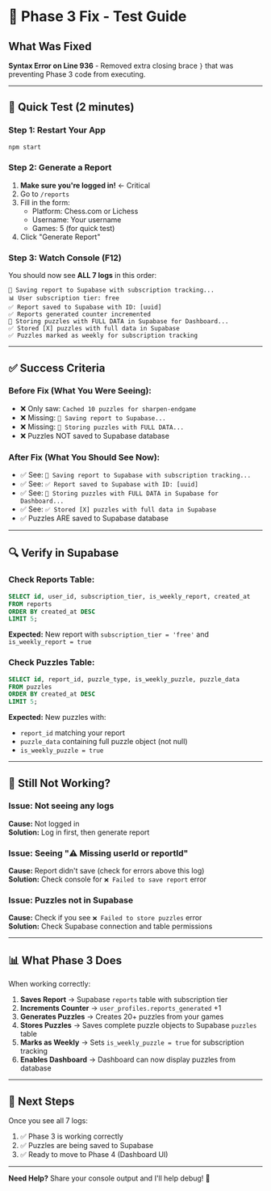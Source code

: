 # 🔧 Phase 3 Fix - Test Guide

## What Was Fixed
**Syntax Error on Line 936** - Removed extra closing brace `}` that was preventing Phase 3 code from executing.

---

## 🚀 Quick Test (2 minutes)

### Step 1: Restart Your App
```bash
npm start
```

### Step 2: Generate a Report
1. **Make sure you're logged in!** ← Critical
2. Go to `/reports`
3. Fill in the form:
   - Platform: Chess.com or Lichess
   - Username: Your username
   - Games: 5 (for quick test)
4. Click "Generate Report"

### Step 3: Watch Console (F12)
You should now see **ALL 7 logs** in this order:

```
💾 Saving report to Supabase with subscription tracking...
📊 User subscription tier: free
✅ Report saved to Supabase with ID: [uuid]
✅ Reports generated counter incremented
💾 Storing puzzles with FULL DATA in Supabase for Dashboard...
✅ Stored [X] puzzles with full data in Supabase
✅ Puzzles marked as weekly for subscription tracking
```

---

## ✅ Success Criteria

### Before Fix (What You Were Seeing):
- ❌ Only saw: `Cached 10 puzzles for sharpen-endgame`
- ❌ Missing: `💾 Saving report to Supabase...`
- ❌ Missing: `💾 Storing puzzles with FULL DATA...`
- ❌ Puzzles NOT saved to Supabase database

### After Fix (What You Should See Now):
- ✅ See: `💾 Saving report to Supabase with subscription tracking...`
- ✅ See: `✅ Report saved to Supabase with ID: [uuid]`
- ✅ See: `💾 Storing puzzles with FULL DATA in Supabase for Dashboard...`
- ✅ See: `✅ Stored [X] puzzles with full data in Supabase`
- ✅ Puzzles ARE saved to Supabase database

---

## 🔍 Verify in Supabase

### Check Reports Table:
```sql
SELECT id, user_id, subscription_tier, is_weekly_report, created_at
FROM reports
ORDER BY created_at DESC
LIMIT 5;
```

**Expected:** New report with `subscription_tier = 'free'` and `is_weekly_report = true`

### Check Puzzles Table:
```sql
SELECT id, report_id, puzzle_type, is_weekly_puzzle, puzzle_data
FROM puzzles
ORDER BY created_at DESC
LIMIT 5;
```

**Expected:** New puzzles with:
- `report_id` matching your report
- `puzzle_data` containing full puzzle object (not null)
- `is_weekly_puzzle = true`

---

## 🐛 Still Not Working?

### Issue: Not seeing any logs
**Cause:** Not logged in  
**Solution:** Log in first, then generate report

### Issue: Seeing "⚠️ Missing userId or reportId"
**Cause:** Report didn't save (check for errors above this log)  
**Solution:** Check console for `❌ Failed to save report` error

### Issue: Puzzles not in Supabase
**Cause:** Check if you see `❌ Failed to store puzzles` error  
**Solution:** Check Supabase connection and table permissions

---

## 📊 What Phase 3 Does

When working correctly:

1. **Saves Report** → Supabase `reports` table with subscription tier
2. **Increments Counter** → `user_profiles.reports_generated` +1
3. **Generates Puzzles** → Creates 20+ puzzles from your games
4. **Stores Puzzles** → Saves complete puzzle objects to Supabase `puzzles` table
5. **Marks as Weekly** → Sets `is_weekly_puzzle = true` for subscription tracking
6. **Enables Dashboard** → Dashboard can now display puzzles from database

---

## 🎯 Next Steps

Once you see all 7 logs:
1. ✅ Phase 3 is working correctly
2. ✅ Puzzles are being saved to Supabase
3. ✅ Ready to move to Phase 4 (Dashboard UI)

---

**Need Help?** Share your console output and I'll help debug! 🚀